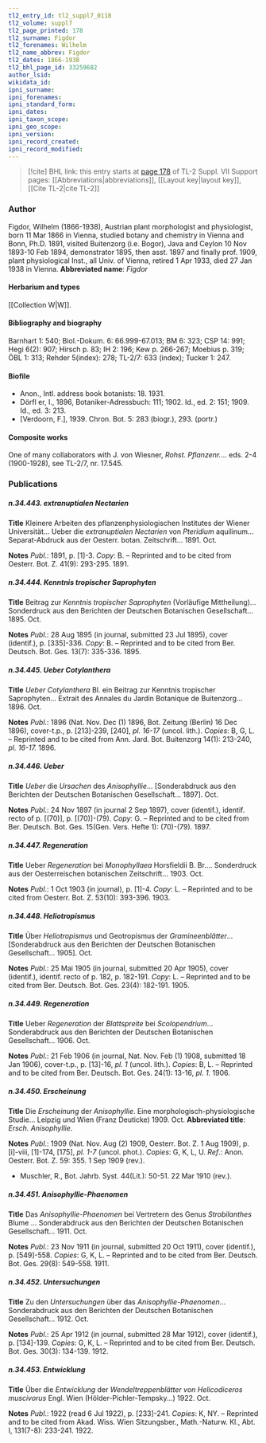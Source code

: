 ```yaml
---
tl2_entry_id: tl2_suppl7_0118
tl2_volume: suppl7
tl2_page_printed: 178
tl2_surname: Figdor
tl2_forenames: Wilhelm
tl2_name_abbrev: Figdor
tl2_dates: 1866-1938
tl2_bhl_page_id: 33259682
author_lsid: 
wikidata_id: 
ipni_surname: 
ipni_forenames: 
ipni_standard_form: 
ipni_dates: 
ipni_taxon_scope: 
ipni_geo_scope: 
ipni_version: 
ipni_record_created: 
ipni_record_modified:
---
```


> [!cite] BHL link: this entry starts at [page 178](https://www.biodiversitylibrary.org/page/33259682) of TL-2 Suppl. VII
> Support pages: [[Abbreviations|abbreviations]], [[Layout key|layout key]], [[Cite TL-2|cite TL-2]]

### Author

Figdor, Wilhelm (1866-1938), Austrian plant morphologist and physiologist, born 11 Mar 1866 in Vienna, studied botany and chemistry in Vienna and Bonn, Ph.D. 1891, visited Buitenzorg (i.e. Bogor), Java and Ceylon 10 Nov 1893-10 Feb 1894, demonstrator 1895, then asst. 1897 and finally prof. 1909, plant physiological Inst., all Univ. of Vienna, retired 1 Apr 1933, died 27 Jan 1938 in Vienna. 
**Abbreviated name**: *Figdor*

#### Herbarium and types

[[Collection W|W]].

#### Bibliography and biography

Barnhart 1: 540; Biol.-Dokum. 6: 66.999-67.013; BM 6: 323; CSP 14: 991; Hegi 6(2): 907; Hirsch p. 83; IH 2: 196; Kew p. 266-267; Moebius p. 319; ÖBL 1: 313; Rehder 5(index): 278; TL-2/7: 633 (index); Tucker 1: 247.

#### Biofile

- Anon., Intl. address book botanists: 18. 1931.
- Dörfl er, I., 1896, Botaniker-Adressbuch: 111; 1902. Id., ed. 2: 151; 1909. Id., ed. 3: 213.
- \[Verdoorn, F.\], 1939. Chron. Bot. 5: 283 (biogr.), 293. (portr.)

#### Composite works

One of many collaborators with J. von Wiesner, *Rohst. Pflanzenr.*... eds. 2-4 (1900-1928), see TL-2/7, nr. 17.545.

### Publications

##### n.34.443. extranuptialen Nectarien

**Title**
Kleinere Arbeiten des pflanzenphysiologischen Institutes der Wiener Universität... Ueber die *extranuptialen Nectarien* von *Pteridium* aquilinum... Separat-Abdruck aus der Oesterr. botan. Zeitschrift... 1891. Oct.

**Notes**
*Publ*.: 1891, p. \[1\]-3. *Copy*: B. – Reprinted and to be cited from Oesterr. Bot. Z. 41(9): 293-295. 1891.

##### n.34.444. Kenntnis tropischer Saprophyten

**Title**
Beitrag zur *Kenntnis tropischer Saprophyten* (Vorläufige Mittheilung)... Sonderdruck aus den Berichten der Deutschen Botanischen Gesellschaft... 1895. Oct.

**Notes**
*Publ*.: 28 Aug 1895 (in journal, submitted 23 Jul 1895), cover (identif.), p. \[335\]-336. *Copy*: B. – Reprinted and to be cited from Ber. Deutsch. Bot. Ges. 13(7): 335-336. 1895.

##### n.34.445. Ueber Cotylanthera

**Title**
*Ueber Cotylanthera* Bl. ein Beitrag zur Kenntnis tropischer Saprophyten... Extrait des Annales du Jardin Botanique de Buitenzorg... 1896. Oct.

**Notes**
*Publ*.: 1896 (Nat. Nov. Dec (1) 1896, Bot. Zeitung (Berlin) 16 Dec 1896), cover-t.p., p. \[213\]-239, \[240\], *pl. 16-17* (uncol. lith.). *Copies*: B, G, L. – Reprinted and to be cited from Ann. Jard. Bot. Buitenzorg 14(1): 213-240, *pl. 16-17.* 1896.

##### n.34.446. Ueber

**Title**
*Ueber* die *Ursachen* des *Anisophyllie*... \[Sonderabdruck aus den Berichten der Deutschen Botanischen Gesellschaft... 1897\]. Oct.

**Notes**
*Publ*.: 24 Nov 1897 (in journal 2 Sep 1897), cover (identif.), identif. recto of p. \[(70)\], p. \[(70)\]-(79). *Copy*: G. – Reprinted and to be cited from Ber. Deutsch. Bot. Ges. 15(Gen. Vers. Hefte 1): (70)-(79). 1897.

##### n.34.447. Regeneration

**Title**
Ueber *Regeneration* bei *Monophyllaea* Horsfieldii B. Br.... Sonderdruck aus der Oesterreischen botanischen Zeitschrift... 1903. Oct.

**Notes**
*Publ*.: 1 Oct 1903 (in journal), p. \[1\]-4. *Copy*: L. – Reprinted and to be cited from Oesterr. Bot. Z. 53(10): 393-396. 1903.

##### n.34.448. Heliotropismus

**Title**
Über *Heliotropismus* und Geotropismus der *Gramineenblätter*... \[Sonderabdruck aus den Berichten der Deutschen Botanischen Gesellschaft... 1905\]. Oct.

**Notes**
*Publ*.: 25 Mai 1905 (in journal, submitted 20 Apr 1905), cover (identif.), identif. recto of p. 182, p. 182-191. *Copy*: L. – Reprinted and to be cited from Ber. Deutsch. Bot. Ges. 23(4): 182-191. 1905.

##### n.34.449. Regeneration

**Title**
Ueber *Regeneration* der *Blattspreite* bei *Scolopendrium*... Sonderabdruck aus den Berichten der Deutschen Botanischen Gesellschaft... 1906. Oct.

**Notes**
*Publ*.: 21 Feb 1906 (in journal, Nat. Nov. Feb (1) 1908, submitted 18 Jan 1906), cover-t.p., p. \[13\]-16, *pl. 1* (uncol. lith.). *Copies*: B, L. – Reprinted and to be cited from Ber. Deutsch. Bot. Ges. 24(1): 13-16, *pl. 1.* 1906.

##### n.34.450. Erscheinung

**Title**
Die *Erscheinung* der *Anisophyllie*. Eine morphologisch-physiologische Studie... Leipzig und Wien (Franz Deuticke) 1909. Oct.
**Abbreviated title**: *Ersch. Anisophyllie*.

**Notes**
*Publ*.: 1909 (Nat. Nov. Aug (2) 1909, Oesterr. Bot. Z. 1 Aug 1909), p. \[i\]-viii, \[1\]-174, \[175\], *pl. 1-7* (uncol. phot.). *Copies*: G, K, L, U.
*Ref*.: Anon. Oesterr. Bot. Z. 59: 355. 1 Sep 1909 (rev.).
- Muschler, R., Bot. Jahrb. Syst. 44(Lit.): 50-51. 22 Mar 1910 (rev.).

##### n.34.451. Anisophyllie-Phaenomen

**Title**
Das *Anisophyllie-Phaenomen* bei Vertretern des Genus *Strobilanthes* Blume ... Sonderabdruck aus den Berichten der Deutschen Botanischen Gesellschaft... 1911. Oct.

**Notes**
*Publ*.: 23 Nov 1911 (in journal, submitted 20 Oct 1911), cover (identif.), p. \[549\]-558.
*Copies*: G, K, L. – Reprinted and to be cited from Ber. Deutsch. Bot. Ges. 29(8): 549-558. 1911.

##### n.34.452. Untersuchungen

**Title**
Zu den *Untersuchungen* über das *Anisophyllie-Phaenomen*... Sonderabdruck aus den Berichten der Deutschen Botanischen Gesellschaft... 1912. Oct.

**Notes**
*Publ*.: 25 Apr 1912 (in journal, submitted 28 Mar 1912), cover (identif.), p. \[134\]-139. *Copies*: G, K, L. – Reprinted and to be cited from Ber. Deutsch. Bot. Ges. 30(3): 134-139. 1912.

##### n.34.453. Entwicklung

**Title**
Über die *Entwicklung* der *Wendeltreppenblätter von Helicodiceros muscivorus* Engl. Wien (Hölder-Pichler-Tempsky...) 1922. Oct.

**Notes**
*Publ*.: 1922 (read 6 Jul 1922), p. \[233\]-241. *Copies*: K, NY. – Reprinted and to be cited from Akad. Wiss. Wien Sitzungsber., Math.-Naturw. Kl., Abt. I, 131(7-8): 233-241. 1922.

